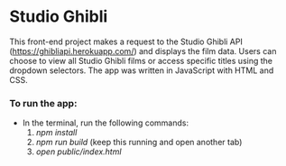 # Studio Ghibli

This front-end project makes a request to the Studio Ghibli API (https://ghibliapi.herokuapp.com/) and displays the film data. Users can choose to view all Studio Ghibli films or access specific titles using the dropdown selectors. The app was written in JavaScript with HTML and CSS.


### To run the app:

* In the terminal, run the following commands:
    1) *npm install*
    2) *npm run build* (keep this running and open another tab)
    3) *open public/index.html*
